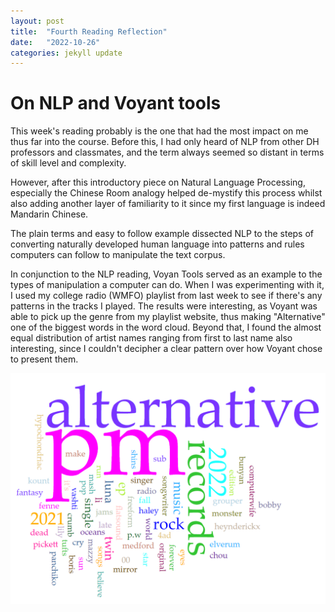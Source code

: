 ```yaml
---
layout: post
title:  "Fourth Reading Reflection"
date:   "2022-10-26"
categories: jekyll update
---
```


# On NLP and Voyant tools

This week's reading probably is the one that had the most impact on me thus far into the course. Before this, I had only heard of NLP from other DH professors and classmates, and the term always seemed so distant in terms of skill level and complexity. 

However, after this introductory piece on Natural Language Processing, especially the Chinese Room analogy helped de-mystify this process whilst also adding another layer of familiarity to it since my first language is indeed Mandarin Chinese. 

The plain terms and easy to follow example dissected NLP to the steps of converting naturally developed human language into patterns and rules computers can follow to manipulate the text corpus. 

In conjunction to the NLP reading, Voyan Tools served as an example to the types of manipulation a computer can do. When I was experimenting with it, I used my college radio (WMFO) playlist from last week to see if there's any patterns in the tracks I played. The results were interesting, as Voyant was able to pick up the genre from my playlist website, thus making "Alternative" one of the biggest words in the word cloud. Beyond that, I found the almost equal distribution of artist names ranging from first to last name also interesting, since I couldn't decipher a clear pattern over how Voyant chose to present them. 

![png](../assets/voyant.PNG)


